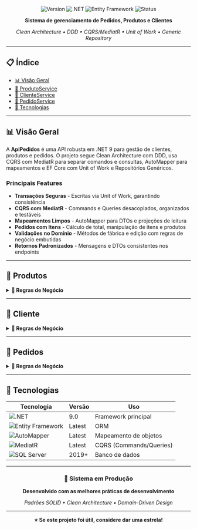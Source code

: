 <div align="center">

![Version](https://img.shields.io/badge/version-0.1.0-blue.svg?cacheSeconds=2592000)
![.NET](https://img.shields.io/badge/.NET-9.0-purple.svg)
![Entity Framework](https://img.shields.io/badge/Entity%20Framework-Core-orange.svg)
![Status](https://img.shields.io/badge/status-active-success.svg)

**Sistema de gerenciamento de Pedidos, Produtos e Clientes**

*Clean Architecture • DDD • CQRS/MediatR • Unit of Work • Generic Repository*

</div>

---

## 📋 Índice

- [📊 Visão Geral](#-visão-geral)
- [🏪 ProdutoService](#-produtoservice)
- [👥 ClienteService](#-clienteservice)
- [🧾 PedidoService](#-pedidoservice)
- [🚀 Tecnologias](#-tecnologias)

---

## 📊 Visão Geral

A **ApiPedidos** é uma API robusta em .NET 9 para gestão de clientes, produtos e pedidos. O projeto segue Clean Architecture com DDD, usa CQRS com MediatR para separar comandos e consultas, AutoMapper para mapeamentos e EF Core com Unit of Work e Repositórios Genéricos.

### Principais Features

-  **Transações Seguras** - Escritas via Unit of Work, garantindo consistência
-  **CQRS com MediatR** - Commands e Queries desacoplados, organizados e testáveis
-  **Mapeamentos Limpos** - AutoMapper para DTOs e projeções de leitura
-  **Pedidos com Itens** - Cálculo de total, manipulação de itens e produtos
-  **Validações no Domínio** - Métodos de fábrica e edição com regras de negócio embutidas
-  **Retornos Padronizados** - Mensagens e DTOs consistentes nos endpoints

---

## 🧾 Produtos

<details>
<summary><strong>📝 Regras de Negócio</strong></summary>

### ✅ Validações Principais
-  **Preços Válidos**: `Preco` e `PrecoVenda` devem ser maiores que zero
-  **Auditoria Automática**: `DataCadastro` e `DataAtualizacao` são ajustadas pelo domínio
-  **Controle de Status**: Métodos `Ativar()` e `Inativar()` controlam o status `IsAtivo`
-  **Edição Segura**: O método `Editar(nome, descricao, preco, precoVenda)` centraliza as regras de alteração

### Funcionalidades

✓ CRUD completo de produtos

✓ Edição com retorno do ProdutoDto atualizado

✓ Ativar/Inativar com mensagens de sucesso padronizadas

✓ Listagem e detalhe via Queries dedicadas


### Padrões de Resposta
- **PUT** `/api/produtos/{id}` → Retorna `200 OK` com o `ProdutoDto` editado


- **PATCH** `/api/produtos/{id}/inativar` → Retorna `200 OK` com `{ "mensagem": "Produto de Id {id} foi inativado." }`


- **PATCH** `/api/produtos/{id}/ativar` → Retorna `200 OK` com `{ "mensagem": "Produto de Id {id} foi ativado." }`

</details>

---

## 🧾 Cliente

<details>
<summary><strong>📝 Regras de Negócio</strong></summary>

### ✅ Validações de Entrada
-  **Campos Obrigatórios**: Nome, e-mail e outros campos são validados na criação e edição
-  **Ativação e Inativação**: Controladas via métodos de domínio para manter a consistência
-  **Consultas Específicas**: Listagem completa, por Id e uma consulta dedicada para clientes que já possuem pedidos

### Funcionalidades
✓ Cadastro e edição de clientes

✓ Ativação e Inativação (Soft Delete)

✓ Listar todos os clientes

✓ Listar apenas clientes com pedidos

✓ Obter cliente por Id via Query


</details>

---

## 🧾 Pedidos

<details>
<summary><strong>📝 Regras de Negócio</strong></summary>

### 🧱 Modelo de Domínio
- **Pedido**: `Id`, `ClienteId`, `DataAbertura`, `DataAtualizacao`, `Status`, `Itens`
- **ItemPedido**: `PedidoId`, `ProdutoId`, `NomeProduto`, `PrecoUnitario`, `Quantidade`, `Produto?`
- **Pedido.Total**: Propriedade computada que soma `PrecoUnitario * Quantidade` de todos os itens

### 🔍 Consultas e Carregamento
- 🔗 **Carregamento Inteligente**: Uso de `Include` e `ThenInclude` para carregar `Itens` e `Produto` quando necessário
- 🎯 **Busca Específica**: Método dedicado no repositório para trazer o pedido com apenas o item do produto alvo:
    - `GetWithItemAndProdutoAsync(pedidoId, produtoId)`

### ➖ Remoção de Produto do Pedido
- **Decremento**: Diminui a quantidade do item no pedido
- **Remoção Automática**: Remove o `ItemPedido` do banco de dados quando a quantidade atinge zero
- **Auditoria**: Atualiza a `DataAtualizacao` do pedido a cada alteração
- **Persistência**: Salva todas as alterações via `UnitOfWork`

### 💡 Funcionalidades
✓ Criar e abrir um novo pedido
✓ Adicionar produtos a um pedido existente
✓ Remover/Decrementar produtos de um pedido
✓ Fechar ou Cancelar um pedido
✓ Obter detalhes de um pedido com seus itens e produtos


</details>

---

## 🚀 Tecnologias

<div align="center">

| Tecnologia                                                                                           | Versão | Uso |
|------------------------------------------------------------------------------------------------------|--------|-----|
| ![.NET](https://img.shields.io/badge/.NET-9.0-512BD4?style=flat&logo=dotnet)                         | 9.0    | Framework principal |
| ![Entity Framework](https://img.shields.io/badge/EF%20Core-512BD4?style=flat&logo=microsoft)         | Latest | ORM |
| ![AutoMapper](https://img.shields.io/badge/AutoMapper-BE9A2F?style=flat)                             | Latest | Mapeamento de objetos |
| ![MediatR](https://img.shields.io/badge/MediatR-6.x-green?style=flat)                                | Latest | CQRS (Commands/Queries) |
| ![SQL Server](https://img.shields.io/badge/SQL%20Server-CC2927?style=flat&logo=microsoft-sql-server) | 2019+  | Banco de dados |

</div>

---

<div align="center">

### 🌟 **Sistema em Produção**

**Desenvolvido com as melhores práticas de desenvolvimento**

*Padrões SOLID • Clean Architecture • Domain-Driven Design*

---

**⭐ Se este projeto foi útil, considere dar uma estrela!**

</div>
